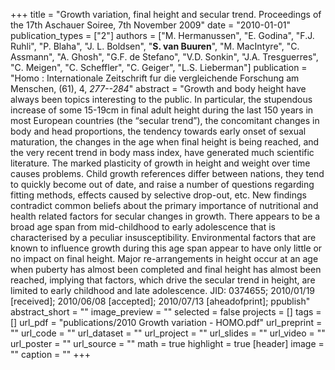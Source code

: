 +++
title = "Growth variation, final height and secular trend. Proceedings of the 17th Aschauer Soiree, 7th November 2009"
date = "2010-01-01"
publication_types = ["2"]
authors = ["M. Hermanussen", "E. Godina", "F.J. Ruhli", "P. Blaha", "J. L. Boldsen", "**S. van Buuren**", "M. MacIntyre", "C. Assmann", "A. Ghosh", "G.F. de Stefano", "V.D. Sonkin", "J.A. Tresguerres", "C. Meigen", "C. Scheffler", "C. Geiger", "L.S. Lieberman"]
publication = "Homo : Internationale Zeitschrift fur die vergleichende Forschung am Menschen, (61), 4, _277--284_"
abstract = "Growth and body height have always been topics interesting to the public. In particular, the stupendous increase of some 15-19cm in final adult height during the last 150 years in most European countries (the “secular trend”), the concomitant changes in body and head proportions, the tendency towards early onset of sexual maturation, the changes in the age when final height is being reached, and the very recent trend in body mass index, have generated much scientific literature. The marked plasticity of growth in height and weight over time causes problems. Child growth references differ between nations, they tend to quickly become out of date, and raise a number of questions regarding fitting methods, effects caused by selective drop-out, etc. New findings contradict common beliefs about the primary importance of nutritional and health related factors for secular changes in growth. There appears to be a broad age span from mid-childhood to early adolescence that is characterised by a peculiar insusceptibility. Environmental factors that are known to influence growth during this age span appear to have only little or no impact on final height. Major re-arrangements in height occur at an age when puberty has almost been completed and final height has almost been reached, implying that factors, which drive the secular trend in height, are limited to early childhood and late adolescence. JID: 0374655; 2010/01/19 [received]; 2010/06/08 [accepted]; 2010/07/13 [aheadofprint]; ppublish"
abstract_short = ""
image_preview = ""
selected = false
projects = []
tags = []
url_pdf = "publications/2010 Growth variation - HOMO.pdf"
url_preprint = ""
url_code = ""
url_dataset = ""
url_project = ""
url_slides = ""
url_video = ""
url_poster = ""
url_source = ""
math = true
highlight = true
[header]
image = ""
caption = ""
+++
